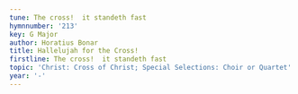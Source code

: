 ```yaml
---
tune: The cross!  it standeth fast
hymnnumber: '213'
key: G Major
author: Horatius Bonar
title: Hallelujah for the Cross!
firstline: The cross!  it standeth fast
topic: 'Christ: Cross of Christ; Special Selections: Choir or Quartet'
year: '-'
---
```

